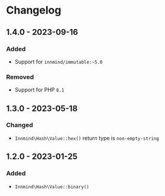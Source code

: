 # Changelog

## 1.4.0 - 2023-09-16

### Added

- Support for `innmind/immutable:~5.0`

### Removed

- Support for PHP `8.1`

## 1.3.0 - 2023-05-18

### Changed

- `Innmind\Hash\Value::hex()` return type is `non-empty-string`

## 1.2.0 - 2023-01-25

### Added

- `Innmind\Hash\Value::binary()`
